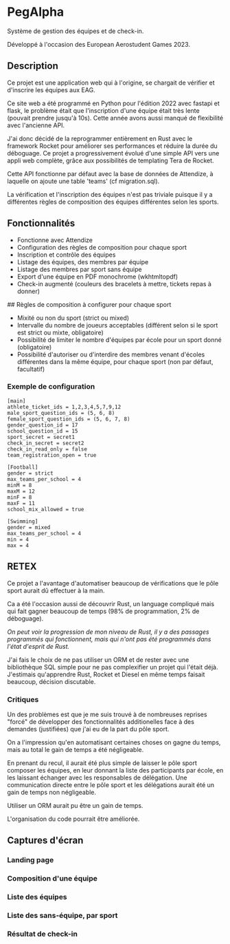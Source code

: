 # PegAlpha

Système de gestion des équipes et de check-in.

Développé à l'occasion des European Aerostudent Games 2023.

## Description

Ce projet est une application web qui à l'origine, se chargait de vérifier et d'inscrire les équipes aux EAG.

Ce site web a été programmé en Python pour l'édition 2022 avec fastapi et flask, le problème était que l'inscription d'une équipe était très lente (pouvait prendre jusqu'à 10s). Cette année avons aussi manqué de flexibilité avec l'ancienne API.

J'ai donc décidé de la reprogrammer entièrement en Rust avec le framework Rocket pour améliorer ses performances et réduire la durée du déboguage.
Ce projet a progressivement évolué d'une simple API vers une appli web complète, grâce aux possibilités de templating Tera de Rocket.

Cette API fonctionne par défaut avec la base de données de Attendize, à laquelle on ajoute une table 'teams' (cf migration.sql).

La vérification et l'inscription des équipes n'est pas triviale puisque il y a différentes règles de composition des équipes différentes selon les sports.

## Fonctionnalités
* Fonctionne avec Attendize
* Configuration des règles de composition pour chaque sport
* Inscription et contrôle des équipes
* Listage des équipes, des membres par équipe
* Listage des membres par sport sans équipe
* Export d'une équipe en PDF monochrome (wkhtmltopdf)
* Check-in augmenté (couleurs des bracelets à mettre, tickets repas à donner)

## Règles de composition à configurer pour chaque sport

* Mixité ou non du sport (strict ou mixed)
* Intervalle du nombre de joueurs acceptables (différent selon si le sport est strict ou mixte, obligatoire)
* Possibilité de limiter le nombre d'équipes par école pour un sport donné (obligatoire)
* Possibilité d'autoriser ou d'interdire des membres venant d'écoles différentes dans la même équipe, pour chaque sport (non par défaut, facultatif)

### Exemple de configuration

```
[main]
athlete_ticket_ids = 1,2,3,4,5,7,9,12
male_sport_question_ids = (5, 6, 8)
female_sport_question_ids = (5, 6, 7, 8)
gender_question_id = 17
school_question_id = 15
sport_secret = secret1
check_in_secret = secret2
check_in_read_only = false
team_registration_open = true

[Football]
gender = strict
max_teams_per_school = 4
minM = 8
maxM = 12
minF = 8
maxF = 11
school_mix_allowed = true

[Swimming]
gender = mixed
max_teams_per_school = 4
min = 4
max = 4
```

## RETEX

Ce projet a l'avantage d'automatiser beaucoup de vérifications que le pôle sport aurait dû effectuer à la main.

Ca a été l'occasion aussi de découvrir Rust, un language compliqué mais qui fait gagner beaucoup de temps (98% de programmation, 2% de déboguage).

*On peut voir la progression de mon niveau de Rust, il y a des passages programmés qui fonctionnent, mais qui n'ont pas été programmés dans l'état d'esprit de Rust.*

J'ai fais le choix de ne pas utiliser un ORM et de rester avec une bibliothèque SQL simple pour ne pas complexifier un projet qui l'était déjà. J'estimais qu'apprendre Rust, Rocket et Diesel en même temps faisait beaucoup, décision discutable.

### Critiques

Un des problèmes est que je me suis trouvé à de nombreuses reprises "forcé" de développer des fonctionnalités additionelles face à des demandes (justifiées) que j'ai eu de la part du pôle sport.

On a l'impression qu'en automatisant certaines choses on gagne du temps, mais au total le gain de temps a été négligeable.

En prenant du recul, il aurait été plus simple de laisser le pôle sport composer les équipes, en leur donnant la liste des participants par école, en les laissant échanger avec les responsables de délégation. Une communication directe entre le pôle sport et les délégations aurait été un gain de temps non négligeable.

Utiliser un ORM aurait pu être un gain de temps.

L'organisation du code pourrait être améliorée.

## Captures d'écran
### Landing page

### Composition d'une équipe

### Liste des équipes

### Liste des sans-équipe, par sport

### Résultat de check-in